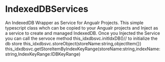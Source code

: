 # IndexedDBServices
An IndexedDB Wrapper as  Service for Angualr Projects.
This simple typescript class whch can be copied to your Angualr projects and Inject as a service to create and managed IndexedDB.
   Once you Injected the Service you can call the servoce method
   this_idxdbsvc.initIdxDB()// to initialize the db store
   this_idxdbsvc.storeObject(storeName:string,objectItem{})
   this_idxdbsvc.getStoreItemByIndexKeyRange(storeName:string,indexName:string,IndexKeyRange:IDBKeyRange)
